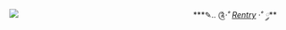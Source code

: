 ![](https://media.discordapp.net/attachments/892283855623565382/1109656186158075994/image.png?width=1025&height=349)
 ㅤㅤㅤㅤㅤㅤㅤㅤㅤㅤㅤㅤㅤㅤㅤㅤㅤㅤㅤㅤㅤㅤㅤㅤ***✎.. ༊*·˚  [Rentry](https://rentry.co/webadas)   ·˚ ༘***

